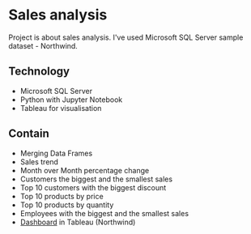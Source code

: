 # Sales analysis

Project is about sales analysis. I've used Microsoft SQL Server sample dataset - Northwind.

## Technology

* Microsoft SQL Server
* Python with Jupyter Notebook
* Tableau for visualisation

## Contain
* Merging Data Frames
* Sales trend
* Month over Month percentage change
* Customers the biggest and the smallest sales
* Top 10 customers with the biggest discount
* Top 10 products by price
* Top 10 products by quantity
* Employees with the biggest and the smallest sales
* [Dashboard](https://public.tableau.com/profile/bartekkrol#!/) in Tableau (Northwind)
